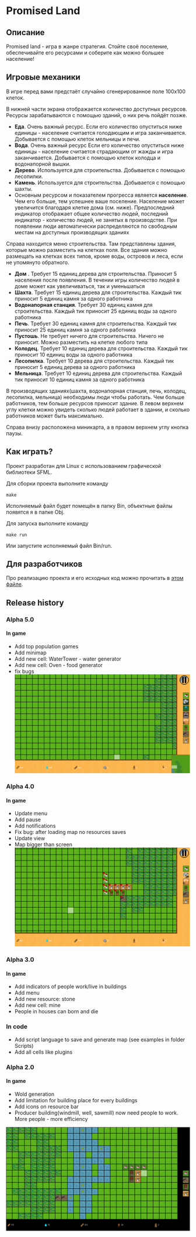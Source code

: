 # Promised Land
## Описание
Promised land - игра в жанре стратегия. 
Стойте своё поселение, обеспечивайте его ресурсами и соберите как можно большее население!

## Игровые механики
В игре перед вами предстаёт случайно сгенерированное поле 100x100 клеток.

В нижней части экрана отображается количество доступных ресурсов. Ресурсы зарабатываются с помощью зданий, о них речь пойдёт позже.

* __Еда__. Очень важный ресурс. Если его количество опуститься ниже единицы - население считается голодающим и игра заканчивается. Добывается с помощью клеток мельницы и печи.
* __Вода__. Очень важный ресурс Если его количество опуститься ниже единицы - население считается страдающим от жажды и игра заканчивается. Добывается с помощью клеток колодца и водонапорной вышки.
* __Дерево__. Используется для строительства. Добывается с помощью лесопилки.
* __Камень__. Используется для строительства. Добывается с помощью шахты. 
* Основным ресурсом и показателем прогресса является __население__. Чем его больше, тем успешнее ваше поселение. Население может увеличится благодаря клетке дома (см. ниже). Предпоследний индикатор отображает общее количество людей, последний индикатор - количество людей, не занятых в производстве. При появлении люди автоматически распределяются по свободным местам на доступных производящих зданиях

Справа находится меню строительства. Там представлены здания, которые можно разместить на клетках поля. Все здания можно размещать на клетках всех типов, кроме воды, островов и леса, если не упомянуто обратного.
* __Дом__ . Требует 15 единиц дерева для строительства. Приносит 5 населения после появления. В течении игры количество людей в доме может как увеличиваться, так и уменьшаться
* __Шахта__. Требует 15 единиц дерева для строительства. Каждый тик приносит 5 единиц камня за одного работника
* __Водонапорная станция__. Требует 30 единиц камня для строительства. Каждый тик приносит 25 единиц воды за одного работника
* __Печь__. Требует 30 единиц камня для строительства. Каждый тик приносит 25 единиц камня за одного работника
* __Пустошь__. Не требует ничего для строительства. Ничего не приносит. Можно разместить на клетке любого типа
* __Колодец__. Требует 10 единиц дерева для строительства. Каждый тик приносит 10 единиц воды за одного работника
* __Лесопилка__. Требует 10 дерева для строительства. Каждый тик приносит 5 единиц дерева за одного работника
* __Мельница__. Требует 10 единиц дерева для строительства. Каждый тик приносит 10 единиц камня за одного работника

В производящих зданиях(шахта, водонапорная станция, печь, колодец, лесопилка, мельница) необходимы люди чтобы работать. Чем больше работников, тем больше ресурсов приносит здание. В левом верхнем углу клетки можно увидеть сколько людей работает в здании, и сколько работников может быть максимально.

Справа внизу расположена миникарта, а в правом верхнем углу кнопка паузы.

## Как играть?
Проект разработан для Linux с использованием графической библиотеки SFML.

Для сборки проекта выполните команду
```
make
```
Исполняемый файл будет помещён в папку Bin, объектные файлы появятся я в папке Obj.

Для запуска выполните команду
```
make run
```
Или запустите исполняемый файл Bin/run.

## Для разработчиков
Про реализацию проекта и его исходных код можно прочитать в [этом файле](Src/README.md). 

## Release history

### Alpha 5.0
#### In game
* Add top population games
* Add minimap
* Add new cell: WaterTower - water generator
* Add new cell: Oven - food generator
* fix bugs
![](Assets/Alpha5_0.png "Gameplay screenshot")

### Alpha 4.0
#### In game
* Update menu
* Add pause
* Add notifications
* Fix bug: after loading map no resources saves
* Update view
* Map bigger than screen
![](Assets/Alpha4_0.png "Gameplay screenshot")

### Alpha 3.0
#### In game
* Add indicators of people work/live in buildings
* Add menu
* Add new resource: stone
* Add new cell: mine
* People in houses can born and die
### In code
* Add script language to save and generate map (see examples in folder Scripts)
* Add all cells like plugins 

### Alpha 2.0
#### In game
* Wold generation
* Add limitation for building place for every buildings
* Add icons on resource bar
* Producer building(windmill, well, sawmill) now need people to work. More people - more efficiency

![](Assets/Alpha2_0.png "Gameplay screenshot")
